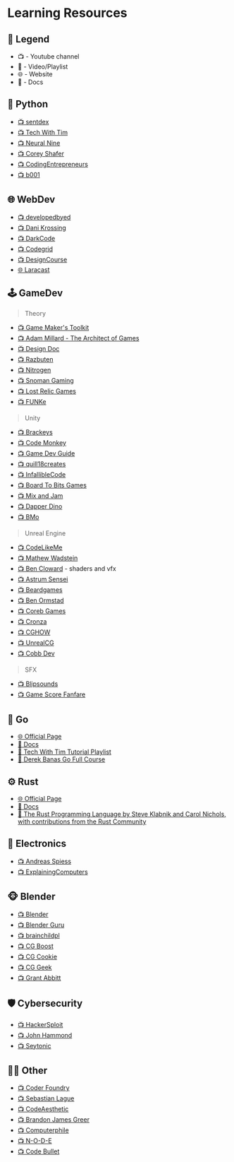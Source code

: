 # Learning Resources

## 📜 Legend

- 📺 - Youtube channel
- 🎥 - Video/Playlist
- 🌐 - Website
- 📜 - Docs

## 🐍 Python

- [📺 sentdex](https://www.youtube.com/@sentdex)
- [📺 Tech With Tim](https://www.youtube.com/@TechWithTim)
- [📺 Neural Nine](https://www.youtube.com/@NeuralNine)
- [📺 Corey Shafer](https://www.youtube.com/@coreyms)
- [📺 CodingEntrepreneurs](https://www.youtube.com/@CodingEntrepreneurs/)
- [📺 b001](https://www.youtube.com/@b001)

## 🌐 WebDev

- [📺 developedbyed](https://www.youtube.com/@developedbyed)
- [📺 Dani Krossing](https://www.youtube.com/@Dani_Krossing)
- [📺 DarkCode](https://www.youtube.com/@DarkCodeOnline)
- [📺 Codegrid](https://www.youtube.com/@codegrid)
- [📺 DesignCourse](https://www.youtube.com/@DesignCourse)
- [🌐 Laracast](https://laracasts.com/)

## 🕹️ GameDev

> Theory

- [📺 Game Maker's Toolkit](https://www.youtube.com/@GMTK)
- [📺 Adam Millard - The Architect of Games](https://www.youtube.com/@ArchitectofGames)
- [📺 Design Doc](https://www.youtube.com/@DesignDoc)
- [📺 Razbuten](https://www.youtube.com/@razbuten)
- [📺 Nitrogen](https://www.youtube.com/@NitrogenDev)
- [📺 Snoman Gaming](https://www.youtube.com/@snomangaming)
- [📺 Lost Relic Games](https://www.youtube.com/@LostRelicGames)
- [📺 FUNKe](https://www.youtube.com/@FUNKe)

> Unity

- [📺 Brackeys](https://www.youtube.com/@Brackeys)
- [📺 Code Monkey](https://www.youtube.com/@CodeMonkeyUnity)
- [📺 Game Dev Guide](https://www.youtube.com/@GameDevGuide)
- [📺 quill18creates](https://www.youtube.com/@quill18creates)
- [📺 InfallibleCode](https://www.youtube.com/@InfallibleCode)
- [📺 Board To Bits Games](https://www.youtube.com/@BoardToBitsGames)
- [📺 Mix and Jam](https://www.youtube.com/@mixandjam)
- [📺 Dapper Dino](https://www.youtube.com/@DapperDinoCodingTutorials)
- [📺 BMo](https://www.youtube.com/@BMoDev)

> Unreal Engine

- [📺 CodeLikeMe](https://www.youtube.com/@CodeLikeMe)
- [📺 Mathew Wadstein](https://www.youtube.com/@MathewWadsteinTutorials)
- [📺 Ben Cloward](https://www.youtube.com/@BenCloward) - shaders and vfx
- [📺 Astrum Sensei](https://www.youtube.com/@AstrumSensei)
- [📺 Beardgames](https://www.youtube.com/@Beardgames)
- [📺 Ben Ormstad](https://www.youtube.com/@BenOrmstad)
- [📺 Coreb Games](https://www.youtube.com/@CorebGames)
- [📺 Cronza](https://www.youtube.com/@Cronza)
- [📺 CGHOW](https://www.youtube.com/@cghow)
- [📺 UnrealCG](https://www.youtube.com/@UnrealCG)
- [📺 Cobb Dev](https://www.youtube.com/@CobbDev)

> SFX

- [📺 Blipsounds](https://www.youtube.com/@Blipsounds)
- [📺 Game Score Fanfare](https://www.youtube.com/@GameScoreFanfare)

## 🐹 Go

- [🌐 Official Page](https://go.dev/)
- [📜 Docs](https://go.dev/doc/)
- [🎥 Tech With Tim Tutorial Playlist](https://youtube.com/playlist?list=PLzMcBGfZo4-mtY_SE3HuzQJzuj4VlUG0q)
- [🎥 Derek Banas Go Full Course](https://youtu.be/YzLrWHZa-Kc)

## ⚙️ Rust

- [🌐 Official Page](https://www.rust-lang.org/)
- [📜 Docs](https://doc.rust-lang.org/)
- [📜 The Rust Programming Language by Steve Klabnik and Carol Nichols, with contributions from the Rust Community](https://doc.rust-lang.org/book/)

## 🤖 Electronics

- [📺 Andreas Spiess](https://www.youtube.com/@AndreasSpiess)
- [📺 ExplainingComputers](https://www.youtube.com/@ExplainingComputers)

## 🐵 Blender

- [📺 Blender](https://www.youtube.com/@BlenderOfficial)
- [📺 Blender Guru](https://www.youtube.com/@blenderguru)
- [📺 brainchildpl](https://www.youtube.com/@brainchildpl)
- [📺 CG Boost](https://www.youtube.com/@cgboost)
- [📺 CG Cookie](https://www.youtube.com/@cg_cookie)
- [📺 CG Geek](https://www.youtube.com/@CGGeek)
- [📺 Grant Abbitt](https://www.youtube.com/@grabbitt)

## 🛡️ Cybersecurity

- [📺 HackerSploit](https://www.youtube.com/@HackerSploit)
- [📺 John Hammond](https://www.youtube.com/@_JohnHammond)
- [📺 Seytonic](https://www.youtube.com/@Seytonic)

## 🐱‍👤 Other

- [📺 Coder Foundry](https://www.youtube.com/@CoderFoundry)
- [📺 Sebastian Lague](https://www.youtube.com/@SebastianLague)
- [📺 CodeAesthetic](https://www.youtube.com/@CodeAesthetic)
- [📺 Brandon James Greer](https://www.youtube.com/@BJGpixel)
- [📺 Computerphile](https://www.youtube.com/@Computerphile)
- [📺 N-O-D-E](https://www.youtube.com/@NODEtv)
- [📺 Code Bullet](https://www.youtube.com/@CodeBullet)